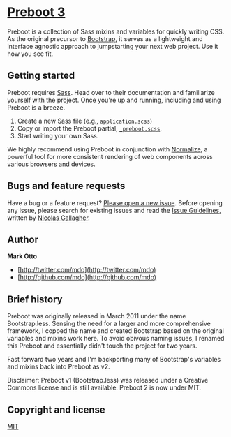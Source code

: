 # [Preboot 3](http://getpreboot.com)

Preboot is a collection of Sass mixins and variables for quickly writing CSS. As the original precursor to [Bootstrap](http://getbootstrap.com), it serves as a lightweight and interface agnostic approach to jumpstarting your next web project. Use it how you see fit.


## Getting started

Preboot requires [Sass](http://sass-lang.com). Head over to their documentation and familiarize yourself with the project. Once you're up and running, including and using Preboot is a breeze.

1. Create a new Sass file (e.g., `application.scss`)
2. Copy or import the Preboot partial, [`_preboot.scss`](https://github.com/mdo/preboot/blob/gh-pages/_sass/_preboot.scss).
3. Start writing your own Sass.

We highly recommend using Preboot in conjunction with [Normalize](http://necolas.github.com/normalize.css), a powerful tool for more consistent rendering of web components across various browsers and devices.


## Bugs and feature requests

Have a bug or a feature request? [Please open a new issue](https://github.com/mdo/preboot/issues). Before opening any issue, please search for existing issues and read the [Issue Guidelines](https://github.com/necolas/issue-guidelines), written by [Nicolas Gallagher](https://github.com/necolas/).


## Author

**Mark Otto**

+ [http://twitter.com/mdo](http://twitter.com/mdo)
+ [http://github.com/mdo](http://github.com/mdo)


## Brief history

Preboot was originally released in March 2011 under the name Bootstrap.less. Sensing the need for a larger and more comprehensive framework, I copped the name and created Bootstrap based on the original variables and mixins work here. To avoid obivous naming issues, I renamed this Preboot and essentially didn't touch the project for two years.

Fast forward two years and I'm backporting many of Bootstrap's variables and mixins back into Preboot as v2.

Disclaimer: Preboot v1 (Bootstrap.less) was released under a Creative Commons license and is still available. Preboot 2 is now under MIT.


## Copyright and license

[MIT](LICENSE.md)
